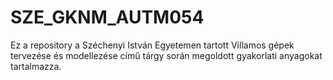 # SZE_GKNM_AUTM054
Ez a repository a Széchenyi István Egyetemen tartott Villamos gépek tervezése és modellezése című tárgy során megoldott gyakorlati anyagokat tartalmazza.
